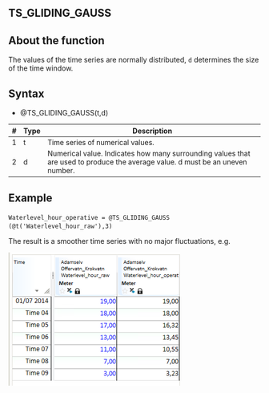 ﻿## TS_GLIDING_GAUSS
## About the function
The values of the time series are normally distributed, `d` determines the size
of the time window.

## Syntax
- @TS_GLIDING_GAUSS(t,d)

| # | Type | Description |
|---|---|---|
| 1 | t | Time series of numerical values. |
| 2 | d | Numerical value. Indicates how many surrounding values that are used to produce the average value. d must be an uneven number. |

## Example
`Waterlevel_hour_operative = @TS_GLIDING_GAUSS (@t('Waterlevel_hour_raw'),3)`

The result is a smoother time series with no major fluctuations, e.g.

![](Images/ex_TS_GLIDING_GAUSS-nimbustable.png)
